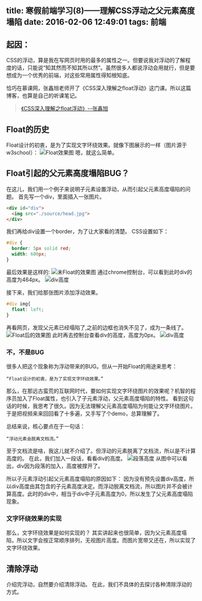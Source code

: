 title: 寒假前端学习(8)——理解CSS浮动之父元素高度塌陷
date: 2016-02-06 12:49:01
tags: 前端
---
## 起因：
CSS的浮动，算是我在写网页时用的最多的属性之一。但要说我对浮动的了解程度的话，只能说“知其然而不知其所以然”。虽然很多人都说浮动会用就行，但是要想成为一个优秀的前端，对这些常用属性得知根知底。

恰巧在慕课网，张鑫旭老师开了《CSS深入理解之float浮动》这门课。所以这篇博客，也算是自己的听课笔记。
> [《CSS深入理解之float浮动》--张鑫旭](http://www.imooc.com/view/121)

## Float的历史
Float设计的初衷，是为了实现文字环绕效果。就像下图展示的一样（图片源于w3school）：
![Float效果图](http://7xoxxe.com1.z0.glb.clouddn.com/float1.png)
嗯，就这么简单。
## Float引起的父元素高度塌陷BUG？
在这儿，我们用一个例子来说明子元素设置浮动，从而引起父元素高度塌陷的问题。
首先写一个div，里面插入一张图片。
```html
<div id="div">
  <img src="./source/head.jpg">
</div>
```
我们再给div设置一个border，为了让大家看的清楚。
CSS设置如下：
```css
#div {
  border: 5px solid red;
  width: 600px;
}
```
最后效果是这样的:
![未Float的效果图](http://7xoxxe.com1.z0.glb.clouddn.com/float2.png)
通过chrome控制台，可以看到此时div的高度为464px。
![div高度](http://7xoxxe.com1.z0.glb.clouddn.com/float3.png)

接下来，我们给那张图片添加浮动效果。
```css
#div img{
  float: left;
}
```
再看网页，发现父元素已经塌陷了,之前的边框也消失不见了，成为一条线了。
![Float后的效果图](http://7xoxxe.com1.z0.glb.clouddn.com/float4.png)
此时再去控制台查看div的高度，高度为0px。
![div高度](http://7xoxxe.com1.z0.glb.clouddn.com/float5.png)
### 不，不是BUG
很多人把这个现象称为浮动带来的BUG。但从一开始Float的用途来思考：
```
“Float设计的初衷，是为了实现文字环绕效果。”
```
那么，在那远古蛮荒的互联网时代，要如何实现文字环绕图片的效果呢？机智的程序员加入了Float属性，也引入了子元素浮动，父元素高度塌陷的特性。
看到这句话的时候，我思考了很久。因为无法理解父元素高度塌陷为何能让文字环绕图片。于是把视频来来回回看了十多遍，又手写了个demo，总算理解了。

总结来说，核心要点在于一句话：
```
“浮动元素会脱离文档流。”
```
至于文档流是啥，我这儿就不介绍了。但浮动的元素脱离了文档流，所以是不计算高度的。
在此，我们加入一段话，看看div的高度。
![段落高度](http://7xoxxe.com1.z0.glb.clouddn.com/float6.png)
从图中可以看出，div因为段落的加入，高度被撑开了。

所以子元素浮动引起父元素高度塌陷的原因如下：
因为没有预先设置div高度，所以div高度由其包含的子元素高度决定。而浮动脱离文档流，所以图片并不会被计算高度。此时的div中，相当于div中子元素高度为0，所以发生了父元素高度塌陷现象。

### 文字环绕效果的实现
那么，文字环绕效果是如何实现的？
其实讲起来也很简单，因为父元素高度塌陷，所以文字会按正常顺序排列，无视图片高度。而图片宽带又还在，所以实现了文字环绕效果。
## 清除浮动
介绍完浮动，自然要介绍清除浮动。
在此，我们不具体的去探讨各种清除浮动的方式。
